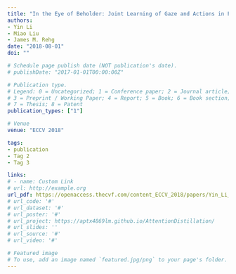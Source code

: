 ```yaml
---
title: "In the Eye of Beholder: Joint Learning of Gaze and Actions in First Person Video"
authors:
- Yin Li
- Miao Liu
- James M. Rehg
date: "2018-08-01"
doi: ""

# Schedule page publish date (NOT publication's date).
# publishDate: "2017-01-01T00:00:00Z"

# Publication type.
# Legend: 0 = Uncategorized; 1 = Conference paper; 2 = Journal article;
# 3 = Preprint / Working Paper; 4 = Report; 5 = Book; 6 = Book section;
# 7 = Thesis; 8 = Patent
publication_types: ["1"]

# Venue
venue: "ECCV 2018"

tags:
- publication
- Tag 2
- Tag 3

links:
# - name: Custom Link
# url: http://example.org
url_pdf: https://openaccess.thecvf.com/content_ECCV_2018/papers/Yin_Li_In_the_Eye_ECCV_2018_paper.pdf
# url_code: '#'
# url_dataset: '#'
# url_poster: '#'
# url_project: https://aptx4869lm.github.io/AttentionDistillation/
# url_slides: ''
# url_source: '#'
# url_video: '#'

# Featured image
# To use, add an image named `featured.jpg/png` to your page's folder. 
---
```

